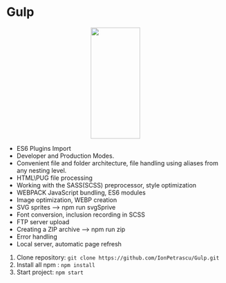 # Gulp
<p align="center">
    <img height="257" width="114" src="https://raw.githubusercontent.com/gulpjs/artwork/master/gulp-2x.png">
</p>



- ES6 Plugins Import 
- Developer and Production Modes.
- Convenient file and folder architecture, file handling using aliases from any nesting level.
- HTML\PUG file processing
- Working with the SASS(SCSS) preprocessor, style optimization
- WEBPACK JavaScript bundling, ES6 modules
- Image optimization, WEBP creation
- SVG sprites  --> npm run svgSprive
- Font conversion, inclusion recording in SCSS
- FTP server upload
- Creating a ZIP archive --> npm run zip
- Error handling
- Local server, automatic page refresh



1. Clone repository: `git clone https://github.com/IonPetrascu/Gulp.git`
2. Install all npm : `npm install`
3. Start project: `npm start`
